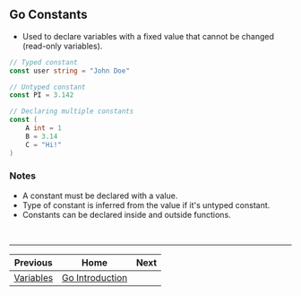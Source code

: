 ## Go Constants
- Used to declare variables with a fixed value that cannot be changed (read-only variables).
```go
// Typed constant
const user string = "John Doe"

// Untyped constant
const PI = 3.142

// Declaring multiple constants
const (
    A int = 1
    B = 3.14
    C = "Hi!"
)
```

### Notes
- A constant must be declared with a value.
- Type of constant is inferred from the value if it's untyped constant.
- Constants can be declared inside and outside functions.

<br />
<hr />

| Previous | Home | Next |
| :---: | :---: | :---: |
| [Variables](03-variables.md) | [Go Introduction](01-introduction.md) |  |